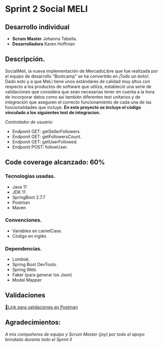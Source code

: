 
# Sprint 2 Social MELI
## Desarrollo individual 

- **Scrum Master** Johanna Tabella.
- **Desarrolladora** Karen Hoffman

## Descripción.

SocialMeli, la nueva implementación de MercadoLibre que fue realizada por el equipo de desarrollo “Bootcamp” se ha convertido en ¡Todo un éxito!. Dado esto y a que MeLi tiene unos estándares de calidad muy altos con respecto a los productos de software que utiliza, estableció una serie de validaciones que considera que sean necesarias tener en cuenta a la hora de incorporar datos como así también diferentes test unitarios y de *integración* que aseguren el correcto funcionamiento de cada una de las funcionalidades que incluye. 
**En este proyecto se incluye el código vinculado a los siguientes test de integracion.**

*Controlador de usuario*: 

  - Endponit GET: getSellerFollowers.
  - Endponit GET: getFollowersCount.
  - Endponit GET: getUserFollowed.
  - Endponit POST: followUser.


## Code coverage alcanzado: 60%

### Tecnologias usadas.
- Java 11
- JDK 11
- SpringBoot 2.7.7
- Postman
- Maven

### Convenciones.

- Variables en camelCase.
- Código en inglés

### Dependencias.

- Lombok.
- Spring Boot DevTools.
- Spring Web.
- Faker (para generar los Json)
- Model Mapper


## Validaciones

[📮Link para validaciones en Postman](Validaciones.postman_collection.json)

## Agradecimientos:
_A mis compañeros de equipo y Scrum Master (joy) por todo el apoyo brindado durante todo el Sprint II_

